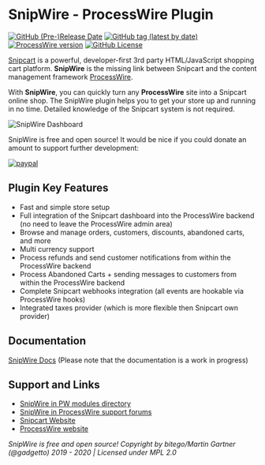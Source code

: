 # SnipWire - ProcessWire Plugin

[![GitHub (Pre-)Release Date](https://img.shields.io/github/release-date-pre/gadgetto/SnipWire?label=updated)](https://github.com/gadgetto/SnipWire/releases) 
[![GitHub tag (latest by date)](https://img.shields.io/github/v/tag/gadgetto/SnipWire?color=informational&label=version)](https://github.com/gadgetto/SnipWire/releases) 
[![ProcessWire version](https://img.shields.io/badge/ProcessWire-%3E%3D3.0.148-informational)](https://processwire.com/download/core/) 
[![GitHub License](https://img.shields.io/github/license/gadgetto/SnipWire?color=informational)](./LICENSE) 

[Snipcart](https://snipcart.com) is a powerful, developer-first 3rd party HTML/JavaScript shopping cart platform. **SnipWire** is the missing link between Snipcart and the content management framework [ProcessWire](https://processwire.com).

With **SnipWire**, you can quickly turn any **ProcessWire** site into a Snipcart online shop. The SnipWire plugin helps you to get your store up and running in no time. Detailed knowledge of the Snipcart system is not required.

![SnipWire Dashboard](https://docs.bitego.com/site/assets/files/1016/snipwire-section-dashboard.png)

SnipWire is free and open source! It would be nice if you could donate an amount to support further development:

[![paypal](https://www.paypalobjects.com/en_US/i/btn/btn_donate_LG.gif)](https://www.paypal.com/cgi-bin/webscr?cmd=_s-xclick&hosted_button_id=YUY4298PPWPXY)

## Plugin Key Features
- Fast and simple store setup
- Full integration of the Snipcart dashboard into the ProcessWire backend (no need to leave the ProcessWire admin area)
- Browse and manage orders, customers, discounts, abandoned carts, and more
- Multi currency support
- Process refunds and send customer notifications from within the ProcessWire backend
- Process Abandoned Carts + sending messages to customers from within the ProcessWire backend
- Complete Snipcart webhooks integration (all events are hookable via ProcessWire hooks)
- Integrated taxes provider (which is more flexible then Snipcart own provider)

## Documentation
[SnipWire Docs](https://docs.bitego.com/snipwire/) (Please note that the documentation is a work in progress)

## Support and Links
- [SnipWire in PW modules directory](https://modules.processwire.com/modules/snip-wire/)
- [SnipWire in ProcessWire support forums](https://processwire.com/talk/topic/21554-snipwire-snipcart-integration-for-processwire/)
- [Snipcart Website](https://snipcart.com/)
- [ProcessWire website](https://processwire.com/)

*SnipWire is free and open source! Copyright by bitego/Martin Gartner (@gadgetto) 2019 - 2020 | Licensed under MPL 2.0*